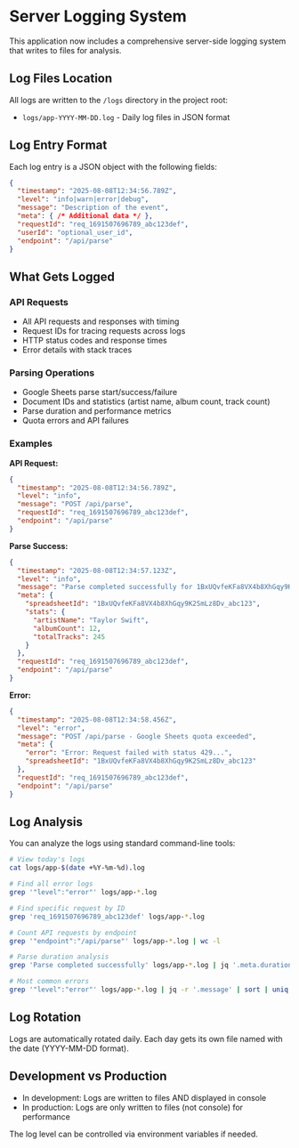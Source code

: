 # Server Logging System

This application now includes a comprehensive server-side logging system that writes to files for analysis.

## Log Files Location

All logs are written to the `/logs` directory in the project root:
- `logs/app-YYYY-MM-DD.log` - Daily log files in JSON format

## Log Entry Format

Each log entry is a JSON object with the following fields:
```json
{
  "timestamp": "2025-08-08T12:34:56.789Z",
  "level": "info|warn|error|debug",
  "message": "Description of the event",
  "meta": { /* Additional data */ },
  "requestId": "req_1691507696789_abc123def",
  "userId": "optional_user_id",
  "endpoint": "/api/parse"
}
```

## What Gets Logged

### API Requests
- All API requests and responses with timing
- Request IDs for tracing requests across logs
- HTTP status codes and response times
- Error details with stack traces

### Parsing Operations
- Google Sheets parse start/success/failure
- Document IDs and statistics (artist name, album count, track count)
- Parse duration and performance metrics
- Quota errors and API failures

### Examples

**API Request:**
```json
{
  "timestamp": "2025-08-08T12:34:56.789Z",
  "level": "info",
  "message": "POST /api/parse",
  "requestId": "req_1691507696789_abc123def",
  "endpoint": "/api/parse"
}
```

**Parse Success:**
```json
{
  "timestamp": "2025-08-08T12:34:57.123Z",
  "level": "info", 
  "message": "Parse completed successfully for 1BxUQvfeKFa8VX4b8XhGqy9K2SmLz8Dv_abc123 (2340ms)",
  "meta": {
    "spreadsheetId": "1BxUQvfeKFa8VX4b8XhGqy9K2SmLz8Dv_abc123",
    "stats": {
      "artistName": "Taylor Swift",
      "albumCount": 12,
      "totalTracks": 245
    }
  },
  "requestId": "req_1691507696789_abc123def",
  "endpoint": "/api/parse"
}
```

**Error:**
```json
{
  "timestamp": "2025-08-08T12:34:58.456Z",
  "level": "error",
  "message": "POST /api/parse - Google Sheets quota exceeded",
  "meta": {
    "error": "Error: Request failed with status 429...",
    "spreadsheetId": "1BxUQvfeKFa8VX4b8XhGqy9K2SmLz8Dv_abc123"
  },
  "requestId": "req_1691507696789_abc123def",
  "endpoint": "/api/parse"
}
```

## Log Analysis

You can analyze the logs using standard command-line tools:

```bash
# View today's logs
cat logs/app-$(date +%Y-%m-%d).log

# Find all error logs
grep '"level":"error"' logs/app-*.log

# Find specific request by ID
grep 'req_1691507696789_abc123def' logs/app-*.log

# Count API requests by endpoint
grep '"endpoint":"/api/parse"' logs/app-*.log | wc -l

# Parse duration analysis
grep 'Parse completed successfully' logs/app-*.log | jq '.meta.duration'

# Most common errors
grep '"level":"error"' logs/app-*.log | jq -r '.message' | sort | uniq -c | sort -nr
```

## Log Rotation

Logs are automatically rotated daily. Each day gets its own file named with the date (YYYY-MM-DD format).

## Development vs Production

- In development: Logs are written to files AND displayed in console
- In production: Logs are only written to files (not console) for performance

The log level can be controlled via environment variables if needed.
